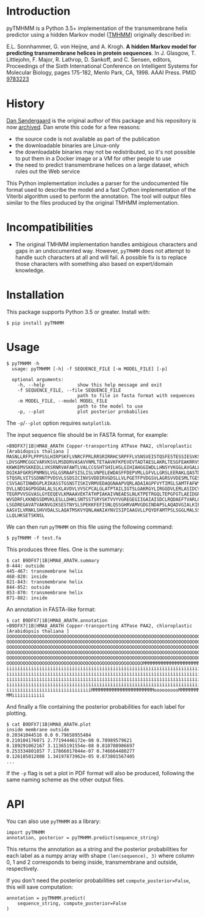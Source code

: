 # Introduction

pyTMHMM is a Python 3.5+ implementation of the transmembrane helix predictor using a
hidden Markov model ([TMHMM](http://www.cbs.dtu.dk/services/TMHMM/)) originally
described in:

E.L. Sonnhammer, G. von Heijne, and A. Krogh. **A hidden Markov model for
predicting transmembrane helices in protein sequences**. In J. Glasgow,
T. Littlejohn, F. Major, R. Lathrop, D. Sankoff, and C. Sensen, editors,
Proceedings of the Sixth International Conference on Intelligent Systems for
Molecular Biology, pages 175-182, Menlo Park, CA, 1998. AAAI Press. PMID [9783223](https://pubmed.ncbi.nlm.nih.gov/9783223/)

# History

[Dan Søndergaard](https://github.com/dansondergaard) is the original author of this 
package and his repository is now [archived](https://github.com/dansondergaard/tmhmm.py). Dan wrote this code for a few reasons:

- the source code is not available as part of the publication
- the downloadable binaries are Linux-only
- the downloadable binaries may not be redistributed, so it's not possible to
  put them in a Docker image or a VM for other people to use
- the need to predict transmembrane helices on a large dataset, which rules
  out the Web service

This Python implementation includes a parser for the undocumented file format
used to describe the model and a fast Cython implementation of the
Viterbi algorithm used to perform the annotation. The tool will output files
similar to the files produced by the original TMHMM implementation.

# Incompatibilities

* The original TMHMM implementation handles ambigious characters and gaps in an
  undocumented way. However, `pyTMHMM` does not attempt to handle such
  characters at all and will fail. A possible fix is to replace those
  characters with something also based on expert/domain knowledge.

# Installation

This package supports Python 3.5 or greater. Install with:

    $ pip install pyTMHMM

# Usage

    $ pyTMHMM -h
      usage: pyTMHMM [-h] -f SEQUENCE_FILE [-m MODEL_FILE] [-p]

      optional arguments:
        -h, --help            show this help message and exit
        -f SEQUENCE_FILE, --file SEQUENCE_FILE
                              path to file in fasta format with sequences
        -m MODEL_FILE, --model MODEL_FILE
                              path to the model to use
        -p, --plot            plot posterior probabilies

The `-p`/`--plot` option requires `matplotlib`.

The input sequence file should be in FASTA format, for example:

    >B9DFX7|1B|HMA8_ARATH Copper-transporting ATPase PAA2, chloroplastic  [Arabidopsis thaliana ]
    MASNLLRFPLPPPSSLHIRPSKFLVNRCFPRLRRSRIRRHCSRPFFLVSNSVEISTQSFESTESSIESVKSITSDTPIL
    LDVSGMMCGGCVARVKSVLMSDDRVASAVVNMLTETAAVKFKPEVEVTADTAESLAKRLTESGFEAKRRVSGMGVAENV
    KKWKEMVSKKEDLLVKSRNRVAFAWTLVALCCGSHTSHILHSLGIHIAHGGIWDLLHNSYVKGGLAVGALLGPGRELLF
    DGIKAFGKRSPNMNSLVGLGSMAAFSISLISLVNPELEWDASFFDEPVMLLGFVLLGRSLEERAKLQASTDMNELLSLI
    STQSRLVITSSDNNTPVDSVLSSDSICINVSVDDIRVGDSLLVLPGETFPVDGSVLAGRSVVDESMLTGESLPVFKEEG
    CSVSAGTINWDGPLRIKASSTGSNSTISKIVRMVEDAQGNAAPVQRLADAIAGPFVYTIMSLSAMTFAFWYYVGSHIFP
    DVLLNDIAGPDGDALALSLKLAVDVLVVSCPCALGLATPTAILIGTSLGAKRGYLIRGGDVLERLASIDCVALDKTGTL
    TEGRPVVSGVASLGYEEQEVLKMAAAVEKTATHPIAKAIVNEAESLNLKTPETRGQLTEPGFGTLAEIDGRFVAVGSLE
    WVSDRFLKKNDSSDMVKLESLLDHKLSNTSSTSRYSKTVVYVGREGEGIIGAIAISDCLRQDAEFTVARLQEKGIKTVL
    LSGDREGAVATVAKNVGIKSESTNYSLSPEKKFEFISNLQSSGHRVAMVGDGINDAPSLAQADVGIALKIEAQENAASN
    AASVILVRNKLSHVVDALSLAQATMSKVYQNLAWAIAYNVISIPIAAGVLLPQYDFAMTPSLSGGLMALSSIFVVSNSL
    LLQLHKSETSKNSL

We can then run `pyTMHMM` on this file using the following command:

    $ pyTMHMM -f test.fa

This produces three files. One is the summary:

    $ cat B9DFX7|1B|HMA8_ARATH.summary
    0-444: outside
    445-467: transmembrane helix
    468-820: inside
    821-843: transmembrane helix
    844-852: outside
    853-870: transmembrane helix
    871-882: inside

An annotation in FASTA-like format:

    $ cat B9DFX7|1B|HMA8_ARATH.annotation
    >B9DFX7|1B|HMA8_ARATH Copper-transporting ATPase PAA2, chloroplastic  [Arabidopsis thaliana ]
    OOOOOOOOOOOOOOOOOOOOOOOOOOOOOOOOOOOOOOOOOOOOOOOOOOOOOOOOOOOOOOOOOOOOOOOOOOOOOOO
    OOOOOOOOOOOOOOOOOOOOOOOOOOOOOOOOOOOOOOOOOOOOOOOOOOOOOOOOOOOOOOOOOOOOOOOOOOOOOOO
    OOOOOOOOOOOOOOOOOOOOOOOOOOOOOOOOOOOOOOOOOOOOOOOOOOOOOOOOOOOOOOOOOOOOOOOOOOOOOOO
    OOOOOOOOOOOOOOOOOOOOOOOOOOOOOOOOOOOOOOOOOOOOOOOOOOOOOOOOOOOOOOOOOOOOOOOOOOOOOOO
    OOOOOOOOOOOOOOOOOOOOOOOOOOOOOOOOOOOOOOOOOOOOOOOOOOOOOOOOOOOOOOOOOOOOOOOOOOOOOOO
    OOOOOOOOOOOOOOOOOOOOOOOOOOOOOOOOOOOOOOOOOOOOOOOOOOMMMMMMMMMMMMMMMMMMMMMMMiiiiii
    iiiiiiiiiiiiiiiiiiiiiiiiiiiiiiiiiiiiiiiiiiiiiiiiiiiiiiiiiiiiiiiiiiiiiiiiiiiiiii
    iiiiiiiiiiiiiiiiiiiiiiiiiiiiiiiiiiiiiiiiiiiiiiiiiiiiiiiiiiiiiiiiiiiiiiiiiiiiiii
    iiiiiiiiiiiiiiiiiiiiiiiiiiiiiiiiiiiiiiiiiiiiiiiiiiiiiiiiiiiiiiiiiiiiiiiiiiiiiii
    iiiiiiiiiiiiiiiiiiiiiiiiiiiiiiiiiiiiiiiiiiiiiiiiiiiiiiiiiiiiiiiiiiiiiiiiiiiiiii
    iiiiiiiiiiiiiiiiiiiiiiiiiiiiiiiMMMMMMMMMMMMMMMMMMMMMMMoooooooooMMMMMMMMMMMMMMMM
    MMiiiiiiiiiiii

And finally a file containing the posterior probabilities for each label for
plotting.

    $ cat B9DFX7|1B|HMA8_ARATH.plot
    inside membrane outside
    0.20341044516 0.0 0.79658955484
    0.210104176071 2.77194446172e-08 0.78989579621
    0.189291062167 3.11365191554e-08 0.810708906697
    0.253334801857 7.17866017044e-07 0.746664480277
    0.126185012808 1.34197873962e-05 0.873801567405
    ...

If the `-p` flag is set a plot in PDF format will also be produced, following
the same naming scheme as the other output files.

# API

You can also use `pyTMHMM` as a library:

    import pyTMHMM
    annotation, posterior = pyTMHMM.predict(sequence_string)

This returns the annotation as a string and the posterior probabilities for
each label as a numpy array with shape `(len(sequence), 3)` where column 0, 1
and 2 corresponds to being inside, transmembrane and outside, respectively.

If you don't need the posterior probabilities set `compute_posterior=False`,
this will save computation:

    annotation = pyTMHMM.predict(
        sequence_string, compute_posterior=False
    )
